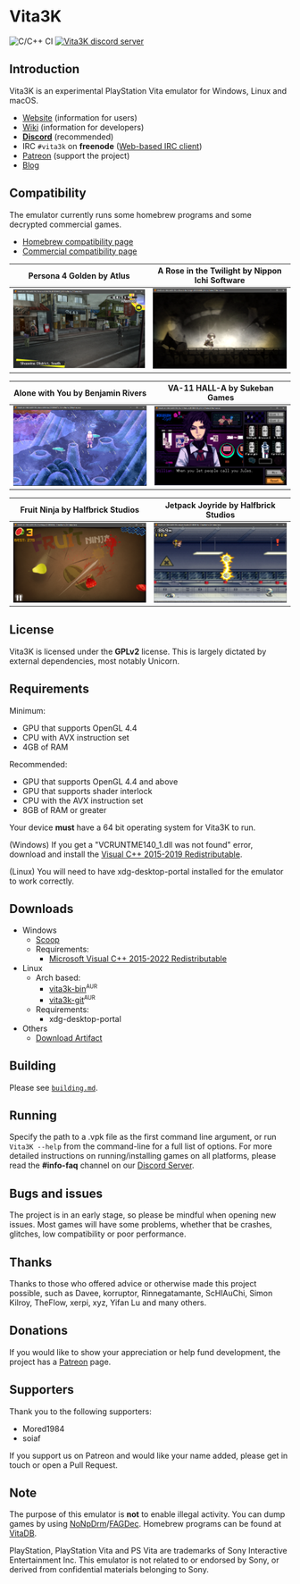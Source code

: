# Vita3K

![C/C++ CI](https://github.com/Vita3K/Vita3K/workflows/C/C++%20CI/badge.svg)
[![Vita3K discord server](https://img.shields.io/discord/408916678911459329?color=5865F2&label=Vita3K%20&logo=discord&logoColor=white)](https://discord.gg/6aGwQzh)

## Introduction

Vita3K is an experimental PlayStation Vita emulator for Windows, Linux and macOS.

* [Website](https://vita3k.org/) (information for users)
* [Wiki](https://github.com/Vita3K/Vita3K/wiki) (information for developers)
* [**Discord**](https://discord.gg/MaWhJVH) (recommended)
* IRC `#vita3k` on **freenode** ([Web-based IRC client](https://webchat.freenode.net/?channels=%23vita3k))
* [Patreon](https://www.patreon.com/Vita3K) (support the project)
* [Blog](https://vita3k.org/blog.html)

## Compatibility

The emulator currently runs some homebrew programs and some decrypted commercial games.

- [Homebrew compatibility page](https://vita3k.org/compatibility-homebrew.html)
- [Commercial compatibility page](https://vita3k.org/compatibility.html)

|               **Persona 4 Golden** by Atlus                   |                     **A Rose in the Twilight** by Nippon Ichi Software                         |
| :-----------------------------------------------------------: | :--------------------------------------------------------------------------------------------: |
| ![Persona 4 Golden screenshot](./_readme/screenshots/P4G.png) | ![A Rose in the Twilight screenshot](./_readme/screenshots/A%20Rose%20in%20the%20Twilight.png) |

|                  **Alone with You** by Benjamin Rivers                     |                 **VA-11 HALL-A** by Sukeban Games                    |
| :------------------------------------------------------------------------: | :------------------------------------------------------------------: |
| ![Alone with You screenshot](./_readme/screenshots/Alone%20With%20You.png) | ![VA-11 HALL-A screenshot](./_readme/screenshots/VA-11%20HALL-A.png) |

|              **Fruit Ninja** by Halfbrick Studios                  |                **Jetpack Joyride** by Halfbrick Studios                    |
| :----------------------------------------------------------------: | :------------------------------------------------------------------------: |
| ![Fruit Ninja Screenshot](./_readme/screenshots/Fruit%20Ninja.png) | ![Jetpack Joyride Screenshot](./_readme/screenshots/Jetpack%20Joyride.png) |

## License

Vita3K is licensed under the **GPLv2** license. This is largely dictated by external dependencies, most notably Unicorn.

## Requirements

Minimum:

* GPU that supports OpenGL 4.4
* CPU with AVX instruction set
* 4GB of RAM

Recommended:

* GPU that supports OpenGL 4.4 and above
* GPU that supports shader interlock
* CPU with the AVX instruction set
* 8GB of RAM or greater

Your device **must** have a 64 bit operating system for Vita3K to run.

(Windows) If you get a "VCRUNTME140_1.dll was not found" error, download and install the [Visual C++ 2015-2019 Redistributable](https://aka.ms/vs/16/release/vc_redist.x64.exe).

(Linux) You will need to have xdg-desktop-portal installed for the emulator to work correctly.

## Downloads
* Windows
  * [Scoop](https://scoop.sh/#/apps?q=vita3k&s=0&d=1&o=true)
  * Requirements:
    * [Microsoft Visual C++ 2015-2022 Redistributable](https://aka.ms/vs/17/release/vc_redist.x64.exe)
* Linux
  * Arch based:
    * [vita3k-bin](https://aur.archlinux.org/packages/vita3k-bin)<sup><small>AUR</small></sup>
    * [vita3k-git](https://aur.archlinux.org/packages/vita3k-git)<sup><small>AUR</small></sup>
  * Requirements:
    * xdg-desktop-portal
* Others
  * [Download Artifact](https://github.com/Vita3K/Vita3K/actions?query=event%3Apush+is%3Asuccess+branch%3Amaster)

## Building

Please see [`building.md`](./building.md).

## Running
Specify the path to a .vpk file as the first command line argument, or run `Vita3K --help` from the command-line for a full list of options.
For more detailed instructions on running/installing games on all platforms, please read the **#info-faq** channel on our [Discord Server](https://discord.gg/MaWhJVH).

## Bugs and issues
The project is in an early stage, so please be mindful when opening new issues. Most games will have some problems, whether that be crashes, glitches, low compatibility or poor performance.

## Thanks
Thanks to those who offered advice or otherwise made this project possible, such as Davee, korruptor, Rinnegatamante, ScHlAuChi, Simon Kilroy, TheFlow, xerpi, xyz, Yifan Lu and many others.

## Donations
If you would like to show your appreciation or help fund development, the project has a [Patreon](https://www.patreon.com/Vita3K) page.

## Supporters
Thank you to the following supporters:
* Mored1984
* soiaf

If you support us on Patreon and would like your name added, please get in touch or open a Pull Request.

## Note
The purpose of this emulator is **not** to enable illegal activity. You can dump games by using [NoNpDrm](https://github.com/TheOfficialFloW/NoNpDrm)/[FAGDec](https://github.com/CelesteBlue-dev/PSVita-RE-tools/tree/master/FAGDec/build). Homebrew programs can be found at [VitaDB](https://vitadb.rinnegatamante.it/).

PlayStation, PlayStation Vita and PS Vita are trademarks of Sony Interactive Entertainment Inc. This emulator is not related to or endorsed by Sony, or derived from confidential materials belonging to Sony.
